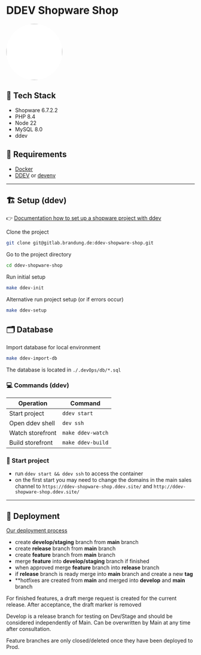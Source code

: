 # DDEV Shopware Shop

<img src="https://wwww.my-logo-url/logo.png" width="150px" height="150px" style="background: white; border-radius: 100%; object-fit: scale-down;">

## 🧱 Tech Stack

- Shopware 6.7.2.2
- PHP 8.4
- Node 22
- MySQL 8.0
- ddev

## 🔧 Requirements

- [Docker](https://docs.docker.com/get-docker/)
- [DDEV](https://ddev.readthedocs.io/en/latest/#installation) or [devenv](https://developer.shopware.com/docs/guides/installation/devenv.html)

---

## 🏗️ Setup (ddev)

👉 [Documentation how to set up a shopware project with ddev](https://brandung.atlassian.net/wiki/x/AgBb3AQ)

Clone the project

```bash
git clone git@gitlab.brandung.de:ddev-shopware-shop.git
```

Go to the project directory

```bash
cd ddev-shopware-shop
```

Run initial setup
```bash
make ddev-init
```

Alternative run project setup (or if errors occur)

```bash
make ddev-setup
```

## 🗂️ Database

Import database for local environment

```bash
make ddev-import-db
```

The database is located in `./.devOps/db/*.sql`

### 💻 Commands (ddev)

| Operation          | Command                  |
| ------------------ | ------------------------ |
| Start project      | ```ddev start```         |
| Open ddev shell    | ```dev ssh```            |
| Watch storefront   | ```make ddev-watch```    |
| Build storefront   | ```make ddev-build```    |

### 🛫 Start project

- run `ddev start && ddev ssh` to access the container
- on the first start you may need to change the domains in the main sales channel to `https://ddev-shopware-shop.ddev.site/` and `http://ddev-shopware-shop.ddev.site/`

---

## 🚀 Deployment

[Our deployment process](https://link-to-deployment-process)

- create **develop/staging** branch from **main** branch
- create **release** branch from **main** branch
- create **feature** branch from **main** branch
- merge **feature** into **develop/staging** branch if finished
- when approved merge **feature** branch into **release** branch
- if **release** branch is ready merge into **main** branch and create a new **tag**
- **hotfixes are created from **main** and merged into **develop** and **main** branch

For finished features, a draft merge request is created for the current release. After acceptance, the draft marker is removed

Develop is a release branch for testing on Dev/Stage and should be considered independently of Main. 
Can be overwritten by Main at any time after consultation.

Feature branches are only closed/deleted once they have been deployed to Prod.
